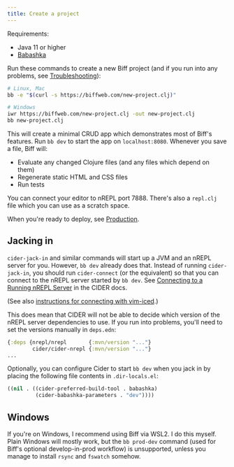 ```yaml
---
title: Create a project
---
```


Requirements:

 - Java 11 or higher
 - [Babashka](https://github.com/babashka/babashka#installation)

Run these commands to create a new Biff project (and if you run into any
problems, see [Troubleshooting](/docs/reference/troubleshooting/)):

```bash
# Linux, Mac
bb -e "$(curl -s https://biffweb.com/new-project.clj)"

# Windows
iwr https://biffweb.com/new-project.clj -out new-project.clj
bb new-project.clj
```

This will create a minimal CRUD app which demonstrates most of Biff's features.
Run `bb dev` to start the app on `localhost:8080`. Whenever you save a file,
Biff will:

 - Evaluate any changed Clojure files (and any files which depend on them)
 - Regenerate static HTML and CSS files
 - Run tests

You can connect your editor to nREPL port 7888. There's also a `repl.clj` file
which you can use as a scratch space.

When you're ready to deploy, see [Production](/docs/reference/production/).

## Jacking in

`cider-jack-in` and similar commands will start up a JVM and an nREPL server
for you. However, `bb dev` already does that. Instead of running
`cider-jack-in`, you should run `cider-connect` (or the equivalent) so that you
can connect to the nREPL server started by `bb dev`. See
[Connecting to a Running nREPL Server](https://docs.cider.mx/cider/basics/up_and_running.html#connect-to-a-running-nrepl-server)
in the CIDER docs.

(See also [instructions for connecting with vim-iced](https://gist.github.com/avitkauskas/88ddc3c9b297f431143e22f36a224459).)

This does mean that CIDER will not be able to decide which version of the nREPL
server dependencies to use. If you run into problems, you'll need to set the
versions manually in `deps.edn`:

```clojure
{:deps {nrepl/nrepl       {:mvn/version "..."}
        cider/cider-nrepl {:mvn/version "..."}
...
```

Optionally, you can configure Cider to start `bb dev` when you jack in by
placing the following file contents in `.dir-locals.el`:

```lisp
((nil . ((cider-preferred-build-tool . babashka)
         (cider-babashka-parameters . "dev"))))
```

## Windows

If you're on Windows, I recommend using Biff via WSL2. I do this myself. Plain
Windows will mostly work, but the `bb prod-dev` command (used for Biff's
optional develop-in-prod workflow) is unsupported, unless you manage to install
`rsync` and `fswatch` somehow.
